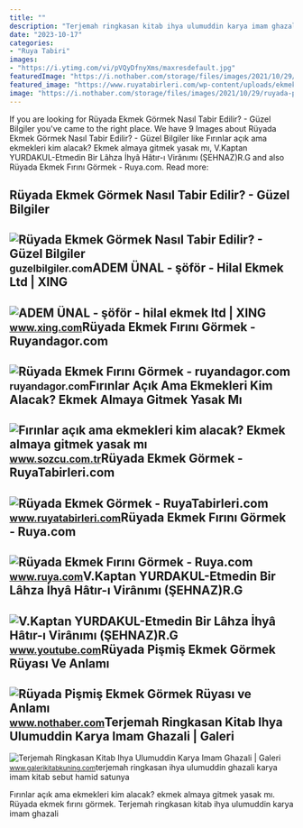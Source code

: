 ```yaml
---
title: ""
description: "Terjemah ringkasan kitab ihya ulumuddin karya imam ghazali"
date: "2023-10-17"
categories:
- "Ruya Tabiri"
images:
- "https://i.ytimg.com/vi/pVQyDfnyXms/maxresdefault.jpg"
featuredImage: "https://i.nothaber.com/storage/files/images/2021/10/29/ruyada-pismis-tavuk-eti-gormek-ne-demek-617bf8f62726b.jpg"
featured_image: "https://www.ruyatabirleri.com/wp-content/uploads/ekmek-görmek.jpg"
image: "https://i.nothaber.com/storage/files/images/2021/10/29/ruyada-pismis-tavuk-eti-gormek-ne-demek-617bf8f62726b.jpg"
---
```


If you are looking for Rüyada Ekmek Görmek Nasıl Tabir Edilir? - Güzel Bilgiler you've came to the right place. We have 9 Images about Rüyada Ekmek Görmek Nasıl Tabir Edilir? - Güzel Bilgiler like Fırınlar açık ama ekmekleri kim alacak? Ekmek almaya gitmek yasak mı, V.Kaptan YURDAKUL-Etmedin Bir Lâhza İhyâ Hâtır-ı Virânımı (ŞEHNAZ)R.G and also Rüyada Ekmek Fırını Görmek - Ruya.com. Read more:

Rüyada Ekmek Görmek Nasıl Tabir Edilir? - Güzel Bilgiler
--------------------------------------------------------

 ![Rüyada Ekmek Görmek Nasıl Tabir Edilir? - Güzel Bilgiler](https://www.guzelbilgiler.com/wp-content/uploads/2020/04/rüyada-ekmek-görmek.png) <small>guzelbilgiler.com</small>ADEM ÜNAL - şöför - Hilal Ekmek Ltd | XING
------------------------------------------

 ![ADEM ÜNAL - şöför - hilal ekmek ltd | XING](https://profile-images.xing.com/images/50d162900d4917c9d015870212d7f3b1-2/adem-ünal.1024x1024.jpg) <small>www.xing.com</small>Rüyada Ekmek Fırını Görmek - Ruyandagor.com
-------------------------------------------

 ![Rüyada Ekmek Fırını Görmek - ruyandagor.com](https://images.ruyandagor.com/2017/04/ekmek-firini-gormek-2317.jpg) <small>ruyandagor.com</small>Fırınlar Açık Ama Ekmekleri Kim Alacak? Ekmek Almaya Gitmek Yasak Mı
--------------------------------------------------------------------

 ![Fırınlar açık ama ekmekleri kim alacak? Ekmek almaya gitmek yasak mı](https://i.sozcu.com.tr/wp-content/uploads/2020/04/10/iecrop/ekmek-firin-dha_16_9_1586550436.jpg?v=5740225) <small>www.sozcu.com.tr</small>Rüyada Ekmek Görmek - RuyaTabirleri.com
---------------------------------------

 ![Rüyada Ekmek Görmek - RuyaTabirleri.com](https://www.ruyatabirleri.com/wp-content/uploads/ekmek-görmek.jpg) <small>www.ruyatabirleri.com</small>Rüyada Ekmek Fırını Görmek - Ruya.com
-------------------------------------

 ![Rüyada Ekmek Fırını Görmek - Ruya.com](https://www.ruya.com/wp-content/uploads/rüyada-ekmek-fırını.jpg) <small>www.ruya.com</small>V.Kaptan YURDAKUL-Etmedin Bir Lâhza İhyâ Hâtır-ı Virânımı (ŞEHNAZ)R.G
---------------------------------------------------------------------

 ![V.Kaptan YURDAKUL-Etmedin Bir Lâhza İhyâ Hâtır-ı Virânımı (ŞEHNAZ)R.G](https://i.ytimg.com/vi/pVQyDfnyXms/maxresdefault.jpg) <small>www.youtube.com</small>Rüyada Pişmiş Ekmek Görmek Rüyası Ve Anlamı
-------------------------------------------

 ![Rüyada Pişmiş Ekmek Görmek Rüyası ve Anlamı](https://i.nothaber.com/storage/files/images/2021/10/29/ruyada-pismis-tavuk-eti-gormek-ne-demek-617bf8f62726b.jpg) <small>www.nothaber.com</small>Terjemah Ringkasan Kitab Ihya Ulumuddin Karya Imam Ghazali | Galeri
-------------------------------------------------------------------

 ![Terjemah Ringkasan Kitab Ihya Ulumuddin Karya Imam Ghazali | Galeri](https://1.bp.blogspot.com/-o91nz8cgirs/X_CW_W9uR6I/AAAAAAAALrQ/g8B7FLc3bN885StLKW2P1lR8zDNHG18vwCLcBGAsYHQ/s516/terjemah-ringkasan-ihya-ulumuddin-pdf.png) <small>www.galerikitabkuning.com</small>terjemah ringkasan ihya ulumuddin ghazali karya imam kitab sebut hamid satunya

Fırınlar açık ama ekmekleri kim alacak? ekmek almaya gitmek yasak mı. Rüyada ekmek fırını görmek. Terjemah ringkasan kitab ihya ulumuddin karya imam ghazali
